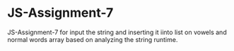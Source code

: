 # JS-Assignment-7
JS-Assignment-7 for input the string and inserting it iinto list on vowels and normal words array based on analyzing the string runtime.  
